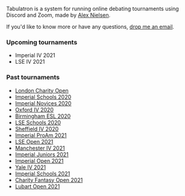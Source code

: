 Tabulatron is a system for running online debating tournaments using Discord and Zoom, made by [Alex Nielsen](https://alexnielsen.me).

If you'd like to know more or have any questions, [drop me an email](mailto:aen@tabulatron.com).

### Upcoming tournaments

- Imperial IV 2021
- LSE IV 2021

### Past tournaments

- [London Charity Open](https://londoncharityopen.org)
- [Imperial Schools 2020](https://schools.imperialdebating.org/2020/)
- [Imperial Novices 2020](https://novices.imperialdebating.org)
- [Oxford IV 2020](https://oxfordiv.tabulatron.com)
- [Birmingham ESL 2020](https://birminghamesl.tabulatron.com)
- [LSE Schools 2020](https://lseschools.tabulatron.com)
- [Sheffield IV 2020](https://sheffieldiv.tabulatron.com)
- [Imperial ProAm 2021](https://proam.imperialdebating.org)
- [LSE Open 2021](https://lseopen.tabulatron.com)
- [Manchester IV 2021](https://manchesteriv.tabulatron.com)
- [Imperial Juniors 2021](https://juniors.imperialdebating.org)
- [Imperial Open 2021](https://open.imperialdebating.org)
- [Yale IV 2021](https://yaleiv.tabulatron.com)
- [Imperial Schools 2021](https://schools.imperialdebating.org/2021/)
- [Charity Fantasy Open 2021](https://fantasy.tabulatron.com)
- [Lubart Open 2021](https://lubart.tabulatron.com)

